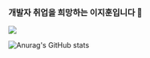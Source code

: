 ### 개발자 취업을 희망하는 이지훈입니다 👋

<img src="https://img.shields.io/badge/JavaScript-#F7DF1E?style=flat&logo=JavaScript&logoColor=white"/>

![Anurag's GitHub stats](https://github-readme-stats.vercel.app/api?username=Ljihoon&show_icons=true&theme=radical)
